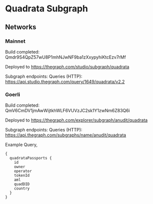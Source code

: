 # Quadrata Subgraph

## Networks

### Mainnet

Build completed: Qmdr9S4QpZ57wU8P1mhNJwNF9ba1zXxypyhiKtcEzv7rMf

Deployed to https://thegraph.com/studio/subgraph/quadrata

Subgraph endpoints:
Queries (HTTP):     https://api.studio.thegraph.com/query/1649/quadrata/v2.2

### Goerli

Build completed: QmV6CmDV1jmAwWijtkhWLF6VUVzJC2sk1Y1zwNm6Z83Q6i

Deployed to https://thegraph.com/explorer/subgraph/anudit/quadrata

Subgraph endpoints:
Queries (HTTP):     https://api.thegraph.com/subgraphs/name/anudit/quadrata


Example Query,
```
{
  quadrataPassports {
    id
    owner
    operator
    tokenId
    aml
    quadDID
    country
  }
}
```
